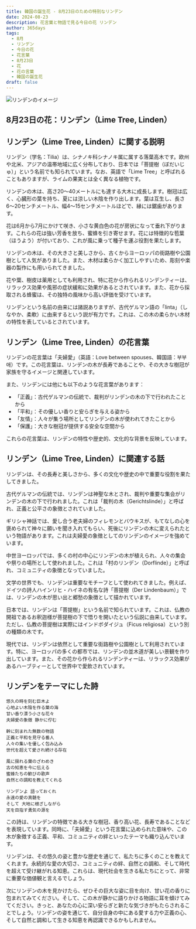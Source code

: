 ```yaml
---
title: 韓国の誕生花 - 8月23日のための特別なリンデン
date: 2024-08-23
description: 花言葉と物語で見る今日の花 リンデン
author: 365days
tags:
  - 8月
  - リンデン
  - 今日の花
  - 花言葉
  - 8月23日
  - 花
  - 花の言葉
  - 韓国の誕生花
draft: false
---
```



![リンデンのイメージ](https://cdn.pixabay.com/photo/2020/06/28/18/30/linde-5350285_1280.jpg#center#center)


## 8月23日の花：リンデン（Lime Tree, Linden）

## リンデン（Lime Tree, Linden）に関する説明

リンデン（学名：Tilia）は、シナノキ科シナノキ属に属する落葉高木です。欧州や北米、アジアの温帯地域に広く分布しており、日本では「菩提樹（ぼだいじゅ）」という名前でも知られています。なお、英語で「Lime Tree」と呼ばれることもありますが、ライムの果実とは全く異なる植物です。

リンデンの木は、高さ20〜40メートルにも達する大木に成長します。樹冠は広く、心臓形の葉を持ち、夏には涼しい木陰を作り出します。葉は互生し、長さ6〜20センチメートル、幅4〜15センチメートルほどで、縁には鋸歯があります。

花は6月から7月にかけて咲き、小さな黄白色の花が房状になって垂れ下がります。これらの花は強い芳香を放ち、蜜蜂を引き寄せます。花には特徴的な苞葉（ほうよう）が付いており、これが風に乗って種子を運ぶ役割を果たします。

リンデンの木は、その大きさと美しさから、古くからヨーロッパの街路樹や公園樹として人気がありました。また、木材は柔らかく加工しやすいため、彫刻や楽器の製作にも用いられてきました。

花や葉、樹皮は薬用としても利用され、特に花から作られるリンデンティーは、リラックス効果や風邪の症状緩和に効果があるとされています。また、花から採取される蜂蜜は、その独特の風味から高い評価を受けています。

リンデンという名前の由来には諸説ありますが、古代ゲルマン語の「linta」（しなやか、柔軟）に由来するという説が有力です。これは、この木の柔らかい木材の特性を表しているとされています。

## リンデン（Lime Tree, Linden）の花言葉

リンデンの花言葉は「夫婦愛」（英語：Love between spouses、韓国語：부부애）です。この花言葉は、リンデンの木が長寿であることや、その大きな樹冠が家族を守るイメージと関連しています。

また、リンデンには他にも以下のような花言葉があります：

- 「正義」：古代ゲルマンの伝統で、裁判がリンデンの木の下で行われたことから
- 「平和」：その優しい香りと安らぎを与える姿から
- 「友情」：人々が集う場所としてリンデンの木が使われてきたことから
- 「保護」：大きな樹冠が提供する安全な空間から

これらの花言葉は、リンデンの特性や歴史的、文化的な背景を反映しています。

## リンデン（Lime Tree, Linden）に関連する話

リンデンは、その長寿と美しさから、多くの文化や歴史の中で重要な役割を果たしてきました。

古代ゲルマンの伝統では、リンデンは神聖な木とされ、裁判や重要な集会がリンデンの木の下で行われました。これは「裁判の木（Gerichtslinde）」と呼ばれ、正義と公平さの象徴とされていました。

ギリシャ神話では、愛し合う老夫婦のフィレモンとバウキスが、もてなしの心を褒められて神々に願いを聞き入れてもらい、死後にリンデンの木に変えられたという物語があります。これは夫婦愛の象徴としてのリンデンのイメージを強めています。

中世ヨーロッパでは、多くの村の中心にリンデンの木が植えられ、人々の集会や祭りの場所として使われました。これは「村のリンデン（Dorflinde）」と呼ばれ、コミュニティの象徴となっていました。

文学の世界でも、リンデンは重要なモチーフとして使われてきました。例えば、ドイツの詩人ハインリヒ・ハイネの有名な詩「菩提樹（Der Lindenbaum）」では、リンデンの木が思い出と郷愁の象徴として描かれています。

日本では、リンデンは「菩提樹」という名前で知られています。これは、仏教の開祖であるお釈迦様が菩提樹の下で悟りを開いたという伝説に由来しています。ただし、仏教の菩提樹は実際にはインドボダイジュ（Ficus religiosa）という別の種類の木です。

現代では、リンデンは依然として重要な街路樹や公園樹として利用されています。特に、ヨーロッパの多くの都市では、リンデンの並木道が美しい景観を作り出しています。また、その花から作られるリンデンティーは、リラックス効果があるハーブティーとして世界中で愛飲されています。

## リンデンをテーマにした詩

    悠久の時を刻む巨木よ
    心地よい木陰を作る葉の海
    甘い香り漂う小さな花々
    夫婦愛の象徴 静かに佇む

    幹に刻まれた無数の物語
    正義と平和を見守る番人
    人々の集いを優しく包み込み
    世代を超えて愛され続ける存在

    風に揺れる葉のざわめき
    古の知恵を今に伝える
    蜜蜂たちの歓びの歌声
    自然との調和を教えてくれる

    リンデンよ 語っておくれ
    永遠の愛の真髄を
    そして 大地に根ざしながら
    天を目指す勇気の源を

この詩は、リンデンの特徴である大きな樹冠、香り高い花、長寿であることなどを表現しています。同時に、「夫婦愛」という花言葉に込められた意味や、この木が象徴する正義、平和、コミュニティの絆といったテーマも織り込んでいます。

リンデンは、その悠久の姿と豊かな歴史を通じて、私たちに多くのことを教えてくれます。永続的な愛の大切さ、コミュニティの絆、自然との調和、そして時代を超えて受け継がれる知恵。これらは、現代社会を生きる私たちにとって、非常に重要な価値観と言えるでしょう。

次にリンデンの木を見かけたら、ぜひその巨大な姿に目を向け、甘い花の香りに包まれてみてください。そして、この木が静かに語りかける物語に耳を傾けてみてください。きっと、あなたの心に深い安らぎと新たな気づきがもたらされることでしょう。リンデンの姿を通じて、自分自身の中にある愛する力や正義の心、そして自然と調和して生きる知恵を再認識できるかもしれません。
